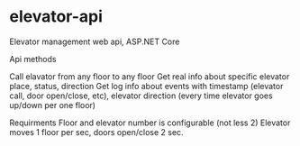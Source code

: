 # elevator-api

Elevator management web api, ASP.NET Core

Api methods

Call elavator from any floor to any floor
Get real info about specific elevator place, status, direction
Get log info about events with timestamp (elevator call, door open/close, etc), elevator direction (every time elevator goes up/down per one floor)

Requirments
Floor and elevator number is configurable (not less 2)
Elevator moves 1 floor per sec, doors open/close 2 sec.
